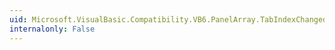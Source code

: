 ```yaml
---
uid: Microsoft.VisualBasic.Compatibility.VB6.PanelArray.TabIndexChanged
internalonly: False
---
```

